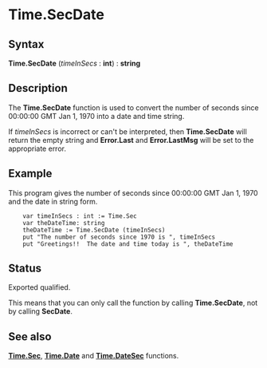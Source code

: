
# Time.SecDate

## Syntax
**Time.SecDate** (_timeInSecs_ : **int**) : **string**

## Description
The **Time.SecDate** function is used to convert  the number of seconds since 00:00:00 GMT Jan 1, 1970 into a date and time string. 

If _timeInSecs_ is incorrect or can't be interpreted, then **Time.SecDate** will return the empty string and **Error.Last** and **Error.LastMsg** will be set to the appropriate error.


## Example
This program gives the number of seconds since 00:00:00 GMT Jan 1, 1970 and the date in string form.

        var timeInSecs : int := Time.Sec
        var theDateTime: string
        theDateTime := Time.SecDate (timeInSecs)
        put "The number of seconds since 1970 is ", timeInSecs 
        put "Greetings!!  The date and time today is ", theDateTime
## Status
Exported qualified.

This means that you can only call the function by calling **Time.SecDate**, not by calling **SecDate**.


## See also
**[Time.Sec](time_sec.html)**, **[Time.Date](time_date.html)** and **[Time.DateSec](time_datesec.html)** functions.

